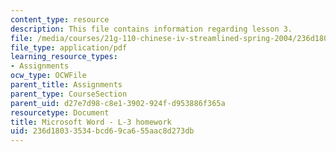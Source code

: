 ```yaml
---
content_type: resource
description: This file contains information regarding lesson 3.
file: /media/courses/21g-110-chinese-iv-streamlined-spring-2004/236d18033534bcd69ca655aac8d273db_MIT21G_110S04_L_3.pdf
file_type: application/pdf
learning_resource_types:
- Assignments
ocw_type: OCWFile
parent_title: Assignments
parent_type: CourseSection
parent_uid: d27e7d98-c8e1-3902-924f-d953886f365a
resourcetype: Document
title: Microsoft Word - L-3 homework
uid: 236d1803-3534-bcd6-9ca6-55aac8d273db
---
```

